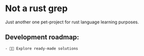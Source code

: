 # Not a rust grep

Just another one pet-project for rust language learning purposes.

## Development roadmap:

    - 🧑‍🔬 Explore ready-made solutions
